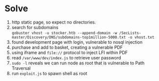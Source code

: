 # Solve

1. http static page, so expect no directories.
2. search for subdomains    
    `gobuster vhost -u stocker.htb --append-domain -w /SecLists-master/Discovery/DNS/subdomains-top1million-5000.txt -o vhost.txt`
3. found development page with login, vulnerable to nosql injection
4. purchase and add to basket, creating a vulnerable PDF
5. using iframe and `file://` protocol to inject LFI within PDF
6. read `/var/www/dev/index.js` to retrieve user password
7. `sudo -l` reveals we can run node as root that is vulnerable to Path Traversal
8. run `exploit.js` to spawn shell as root